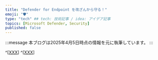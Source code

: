 ```yaml
---
title: "Defender for Endpoint を改ざんから守る！"
emoji: "🛡" 
type: "tech" ## tech: 技術記事 / idea: アイデア記事
topics: [Microsoft Defender, Security] 
published: false
---
```


:::message
本ブログは2025年4月5日時点の情報を元に執筆しています。
:::


^[[XXX](https://learn.microsoft.com/ja-jp/defender-endpoint/tamper-resiliency)]
^[[XXX](https://techcommunity.microsoft.com/discussions/microsoftdefenderatp/defender-av---activepassive-mode---advanced-hunting/2585781?utm_source=chatgpt.com)]

```kql

```


